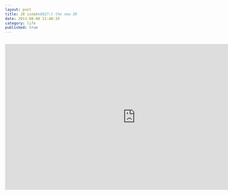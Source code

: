 ```yaml
---
layout: post
title: 20 isn&#x0027;t the new 30
date: 2013-08-08 21:48:19
category: life
published: true
---
```


<br>

<div class="videoWrapper-16-9"><iframe src="http://embed.ted.com/talks/meg_jay_why_30_is_not_the_new_20.html" width="853" height="480" frameborder="0" scrolling="no" webkitAllowFullScreen mozallowfullscreen allowFullScreen></iframe></div>